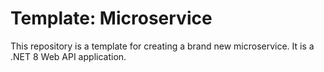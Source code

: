 # Template: Microservice
This repository is a template for creating a brand new microservice. It is a .NET 8 Web API application.
